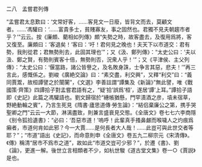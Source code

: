 二八　孟嘗君列傳

“孟嘗君太息歎曰：‘文常好客，……客見文一日廢，皆背文而去，莫顧文者。……’馮驩曰：‘……富貴多士，貧賤寡友，事之固然也。君獨不見夫朝趨市者乎？’”云云。按《廉頗、藺相如列傳》頗“失勢之時，故客盡去，及復用爲將，客又復至。廉頗曰：‘客退矣！’客曰：‘吁！君何見之晚也！夫天下以市道交：君有勢，我則從君；君無勢則去，此固其理也’”；又《汲、鄭列傳》：“太史公曰：‘夫以汲、鄭之賢，有勢則賓客十倍，無勢則否，況衆人乎！’”；又《平津侯、主父列傳》：“太史公曰：‘偃當路，諸公皆譽之，及名敗身誅，士争言其惡，悲夫！’”再三言此，感慨係之。劉峻《廣絶交論》曰：“素交盡，利交興”，又釋“利交”曰：“義同賈鬻，故桓譚譬之於闤闠”，《文選》李善註謂“譚集及《新論》”無此譬，唯《戰國策·齊策》四譚拾子對孟嘗君語有之，“疑‘拾’誤爲‘桓’，遂居‘譚’上耳。”譚拾子語即《史記》此篇之馮驩語也。劉文歸宿於“繐帳猶懸，門罕漬酒之彦，墳未宿草，野絶動輪之賓”，乃言生死見《隋書·廬思道傳·勞生論》：“結侣棄廉公之第，携手哭聖卿之門”云云一大節，淋漓盡致，則兼言盛衰見交態。《全唐文》卷七七六李商隱《别令狐拾遺書》：“必曰：‘吾惡市道！’嗚呼！此輩真手搔鼻皻而喉噦人之灼痕爲癩者，市道何肯如此邪？今一大賈……是何長者大人哉！……此豈可與此世交者等耶？”；“市道”語出《史記》，而命意則申《全唐文》卷五九二柳宗元《宋清傳》。《傳》稱清“居市不爲市之道”，故如此“市道交豈可少邪？”，於遷《書》、劉《論》，更進一解。後世立言相類者不少，如杭世駿《道古堂文集》卷一○《賈説》是也。